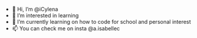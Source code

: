 - 👋 Hi, I’m @iCylena
- 👀 I’m interested in learning
- 🌱 I’m currently learning on how to code for school and personal interest
- 📫 You can check me on insta @a.isabellec

<!---
iCylena/iCylena is a ✨ special ✨ repository because its `README.md` (this file) appears on your GitHub profile.
You can click the Preview link to take a look at your changes.
--->
